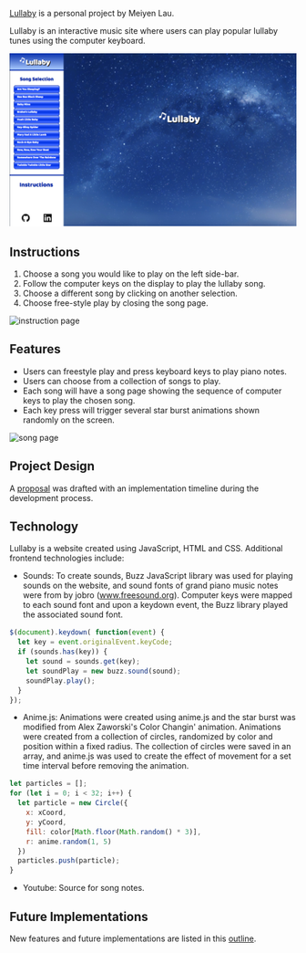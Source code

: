 [Lullaby](https://miriam-lau.github.io/Javascript-Project/) is a personal project by Meiyen Lau.

Lullaby is an interactive music site where users can play popular
lullaby tunes using the computer keyboard.

![game page](./docs/game_page.png)



## Instructions
1. Choose a song you would like to play on the left side-bar.
2. Follow the computer keys on the display to play the lullaby song.
3. Choose a different song by clicking on another selection.
4. Choose free-style play by closing the song page.  

![instruction page](./docs/instruction_page.png)



## Features
- Users can freestyle play and press keyboard keys to play piano notes.
- Users can choose from a collection of songs to play.
- Each song will have a song page showing the sequence of computer keys to play the chosen song.
- Each key press will trigger several star burst animations shown randomly on the screen.

![song page](./docs/song_display_page.png)



## Project Design
A [proposal](./docs/proposal/development_README.md) was drafted with an implementation timeline
during the development process.



## Technology
Lullaby is a website created using JavaScript, HTML and CSS. Additional frontend technologies include:
- Sounds: To create sounds, Buzz JavaScript library was used for playing sounds on the website, and sound fonts of grand piano music notes were from by jobro (www.freesound.org). Computer keys were mapped to each sound font and upon a keydown event, the Buzz library played the associated sound font.

```js
$(document).keydown( function(event) {
  let key = event.originalEvent.keyCode;
  if (sounds.has(key)) {
    let sound = sounds.get(key);
    let soundPlay = new buzz.sound(sound);
    soundPlay.play();
  }
});
```

- Anime.js: Animations were created using anime.js and the star burst was modified from Alex Zaworski's Color Changin' animation. Animations were created from a collection of circles, randomized by color and position within a fixed radius. The collection of circles were saved in an array, and anime.js was used to create the effect of movement for a set time interval before removing the animation.

```js
let particles = [];
for (let i = 0; i < 32; i++) {
  let particle = new Circle({
    x: xCoord,
    y: yCoord,
    fill: color[Math.floor(Math.random() * 3)],
    r: anime.random(1, 5)
  })
  particles.push(particle);
}
```


- Youtube: Source for song notes.



## Future Implementations
New features and future implementations are listed in this
[outline](./docs/future_implementations.md).
